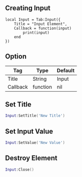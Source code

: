 ## Creating Input
```luau
local Input = Tab:Input({
    Title = "Input Element",
    Callback = function(input)
        print(input)
    end
})
```

## Option
| Tag         | Type        | Default    |
| ----------- | ----------- |------------|
| Title       | String      | Input      |
| Callback    | function    | nil        |

## Set Title
```lua
Input:SetTitle('New Title')
```
## Set Input Value
```lua
Input:SetValue('New Value')
```
## Destroy Element
```lua
Input:Close()
```
